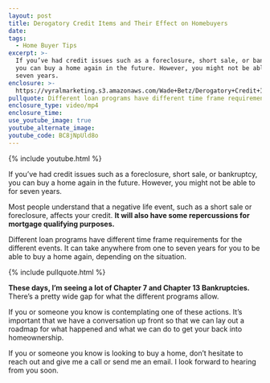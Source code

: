 ```yaml
---
layout: post
title: Derogatory Credit Items and Their Effect on Homebuyers
date:
tags:
  - Home Buyer Tips
excerpt: >-
  If you’ve had credit issues such as a foreclosure, short sale, or bankruptcy,
  you can buy a home again in the future. However, you might not be able to for
  seven years.
enclosure: >-
  https://vyralmarketing.s3.amazonaws.com/Wade+Betz/Derogatory+Credit+Items+and+Their+Effect+on+Homebuyers.mp4
pullquote: Different loan programs have different time frame requirements.
enclosure_type: video/mp4
enclosure_time:
use_youtube_image: true
youtube_alternate_image:
youtube_code: BC8jNpUld8o
---
```


{% include youtube.html %}

If you’ve had credit issues such as a foreclosure, short sale, or bankruptcy, you can buy a home again in the future. However, you might not be able to for seven years.

Most people understand that a negative life event, such as a short sale or foreclosure, affects your credit. **It will also have some repercussions for mortgage qualifying purposes.**

Different loan programs have different time frame requirements for the different events. It can take anywhere from one to seven years for you to be able to buy a home again, depending on the situation.

{% include pullquote.html %}

**These days, I’m seeing a lot of Chapter 7 and Chapter 13 Bankruptcies.** There’s a pretty wide gap for what the different programs allow.

If you or someone you know is contemplating one of these actions. It’s important that we have a conversation up front so that we can lay out a roadmap for what happened and what we can do to get your back into homeownership.

If you or someone you know is looking to buy a home, don’t hesitate to reach out and give me a call or send me an email. I look forward to hearing from you soon.
